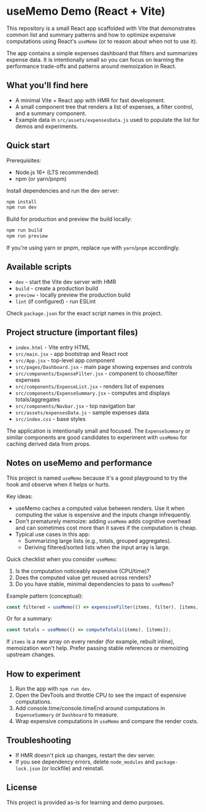 # useMemo Demo (React + Vite)

This repository is a small React app scaffolded with Vite that demonstrates common list and summary patterns and how to optimize expensive computations using React's `useMemo` (or to reason about when not to use it).

The app contains a simple expenses dashboard that filters and summarizes expense data. It is intentionally small so you can focus on learning the performance trade-offs and patterns around memoization in React.

## What you'll find here

- A minimal Vite + React app with HMR for fast development.
- A small component tree that renders a list of expenses, a filter control, and a summary component.
- Example data in `src/assets/expensesData.js` used to populate the list for demos and experiments.

## Quick start

Prerequisites:

- Node.js 16+ (LTS recommended)
- npm (or yarn/pnpm)

Install dependencies and run the dev server:

```bash
npm install
npm run dev
```

Build for production and preview the build locally:

```bash
npm run build
npm run preview
```

If you're using yarn or pnpm, replace `npm` with `yarn`/`pnpm` accordingly.

## Available scripts

- `dev` - start the Vite dev server with HMR
- `build` - create a production build
- `preview` - locally preview the production build
- `lint` (if configured) - run ESLint

Check `package.json` for the exact script names in this project.

## Project structure (important files)

- `index.html` - Vite entry HTML
- `src/main.jsx` - app bootstrap and React root
- `src/App.jsx` - top-level app component
- `src/pages/Dashboard.jsx` - main page showing expenses and controls
- `src/components/ExpenseFilter.jsx` - component to choose/filter expenses
- `src/components/ExpenseList.jsx` - renders list of expenses
- `src/components/ExpenseSummary.jsx` - computes and displays totals/aggregates
- `src/components/Navbar.jsx` - top navigation bar
- `src/assets/expensesData.js` - sample expenses data
- `src/index.css` - base styles

The application is intentionally small and focused. The `ExpenseSummary` or similar components are good candidates to experiment with `useMemo` for caching derived data from props.

## Notes on useMemo and performance

This project is named `useMemo` because it's a good playground to try the hook and observe when it helps or hurts.

Key ideas:

- useMemo caches a computed value between renders. Use it when computing the value is expensive and the inputs change infrequently.
- Don't prematurely memoize: adding `useMemo` adds cognitive overhead and can sometimes cost more than it saves if the computation is cheap.
- Typical use cases in this app:
	- Summarizing large lists (e.g., totals, grouped aggregates).
	- Deriving filtered/sorted lists when the input array is large.

Quick checklist when you consider `useMemo`:

1. Is the computation noticeably expensive (CPU/time)?
2. Does the computed value get reused across renders?
3. Do you have stable, minimal dependencies to pass to `useMemo`?

Example pattern (conceptual):

```jsx
const filtered = useMemo(() => expensiveFilter(items, filter), [items, filter]);
```

Or for a summary:

```jsx
const totals = useMemo(() => computeTotals(items), [items]);
```

If `items` is a new array on every render (for example, rebuilt inline), memoization won't help. Prefer passing stable references or memoizing upstream changes.

## How to experiment

1. Run the app with `npm run dev`.
2. Open the DevTools and throttle CPU to see the impact of expensive computations.
3. Add console.time/console.timeEnd around computations in `ExpenseSummary` or `Dashboard` to measure.
4. Wrap expensive computations in `useMemo` and compare the render costs.

## Troubleshooting

- If HMR doesn't pick up changes, restart the dev server.
- If you see dependency errors, delete `node_modules` and `package-lock.json` (or lockfile) and reinstall.

## License

This project is provided as-is for learning and demo purposes.



